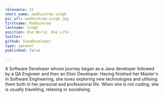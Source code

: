 ```yaml
---
relevance: 22
short_name: madhushree-singh
pic_url: madhushree-singh.jpg
firstname: Madhushree
lastname: Singh
position: One World, One Life
twitter: 
github: SnowDeveloper
type: speaker
published: false

---
```

<p>A Software Developer whose journey began as a Java developer followed by a QA Engineer and then an Elixir Developer. Having finished her Master's in Software Engineering, she loves exploring new technologies and utilising them both in her personal and professional life. When she is not coding, she is usually travelling, relaxing or socialising.  </p>